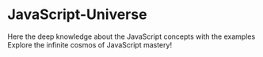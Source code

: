 # JavaScript-Universe
Here the deep knowledge about the JavaScript concepts with the examples Explore the infinite cosmos of JavaScript mastery!
